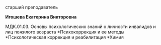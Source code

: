старший преподаватель



**Игошева Екатерина Викторовна**

МДК.01.03. Основы психологических знаний о личности инвалидов и лиц пожилого возраста
	*Психокоррекция и ее методы
	*Психологическая коррекция и реабилитация
	*Химия